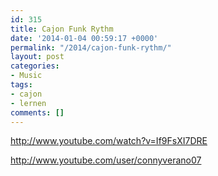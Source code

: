 ```yaml
---
id: 315
title: Cajon Funk Rythm
date: '2014-01-04 00:59:17 +0000'
permalink: "/2014/cajon-funk-rythm/"
layout: post
categories:
- Music
tags:
- cajon
- lernen
comments: []
---
```

<http://www.youtube.com/watch?v=If9FsXI7DRE>

<http://www.youtube.com/user/connyverano07>